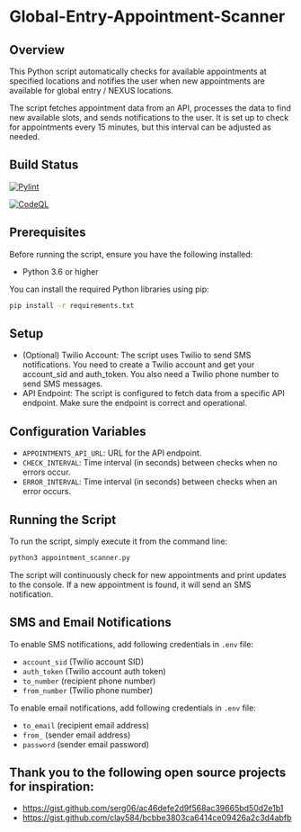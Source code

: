 # Global-Entry-Appointment-Scanner

## Overview
This Python script automatically checks for available appointments at specified locations and notifies the user when new appointments are available for global entry / NEXUS locations. 

The script fetches appointment data from an API, processes the data to find new available slots, and sends notifications to the user. It is set up to check for appointments every 15 minutes, but this interval can be adjusted as needed.

## Build Status
[![Pylint](https://github.com/JaiminBrahmbhatt/Global-Entry-Appointment-Scanner/actions/workflows/pylint.yml/badge.svg)](https://github.com/JaiminBrahmbhatt/Global-Entry-Appointment-Scanner/actions/workflows/pylint.yml)

[![CodeQL](https://github.com/JaiminBrahmbhatt/Global-Entry-Appointment-Scanner/actions/workflows/codeql.yml/badge.svg)](https://github.com/JaiminBrahmbhatt/Global-Entry-Appointment-Scanner/actions/workflows/codeql.yml)



## Prerequisites
Before running the script, ensure you have the following installed:
- Python 3.6 or higher

You can install the required Python libraries using pip:
```bash
pip install -r requirements.txt
```

## Setup
- (Optional) Twilio Account: The script uses Twilio to send SMS notifications. You need to create a Twilio account and get your account_sid and auth_token. You also need a Twilio phone number to send SMS messages.
- API Endpoint: The script is configured to fetch data from a specific API endpoint. Make sure the endpoint is correct and operational.

## Configuration Variables
- `APPOINTMENTS_API_URL`: URL for the API endpoint.
- `CHECK_INTERVAL`: Time interval (in seconds) between checks when no errors occur.
- `ERROR_INTERVAL`: Time interval (in seconds) between checks when an error occurs.

## Running the Script
To run the script, simply execute it from the command line:

```bash
python3 appointment_scanner.py
```

The script will continuously check for new appointments and print updates to the console. If a new appointment is found, it will send an SMS notification.

## SMS and Email Notifications
To enable SMS notifications, add following credentials in `.env` file:
- `account_sid` (Twilio account SID)
- `auth_token` (Twilio account auth token)
- `to_number` (recipient phone number)
- `from_number` (Twilio phone number)

To enable email notifications, add following credentials in `.env` file:
- `to_email` (recipient email address)
- `from_` (sender email address)
- `password` (sender email password)

## Thank you to the following open source projects for inspiration:
- https://gist.github.com/serg06/ac46defe2d9f568ac39665bd50d2e1b1
- https://gist.github.com/clay584/bcbbe3803ca6414ce09426a2c3d4abfb
